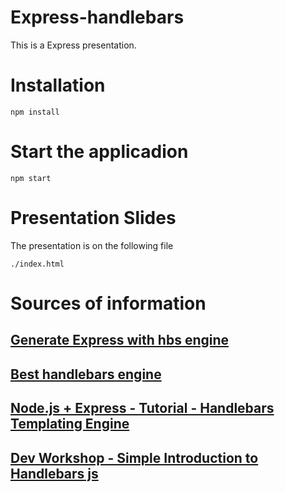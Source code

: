 # Express-handlebars
This is a Express presentation.

# Installation

```
npm install
```

# Start the applicadion

```
npm start
```

# Presentation Slides

The presentation is on the following file

```
./index.html
```

# Sources of information

## [Generate Express with hbs engine](https://expressjs.com/en/starter/generator.html )

## [Best handlebars engine](https://github.com/ericf/express-handlebars)

## [Node.js + Express - Tutorial - Handlebars Templating Engine](https://github.com/mschwarzmueller/nodejs-basics-tutorial/tree/master/06-handlebars)

## [Dev Workshop - Simple Introduction to Handlebars js](https://github.com/dev-workshop/handleBars/)
